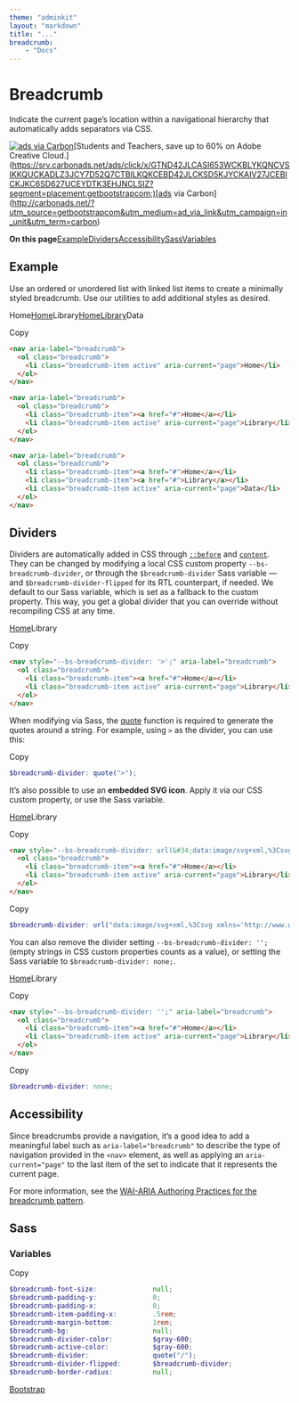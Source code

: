 ```yaml
---
theme: "adminkit"
layout: "markdown"
title: "..."
breadcrumb:
    - "Docs"
---
```


# Breadcrumb

Indicate the current page’s location within a navigational hierarchy that automatically adds separators via CSS.

[![ads via Carbon](https://cdn4.buysellads.net/uu/1/41334/1550855401-cc_light.png)](https://srv.carbonads.net/ads/click/x/GTND42JLCASI653WCKBLYKQNCVSIKKQUCKADLZ3JCY7D52Q7CTBILKQKCEBD42JLCKSD5KJYCKAIV27JCEBICKJKC6SD627UCEYDTK3EHJNCLSIZ?segment=placement:getbootstrapcom;)[Students and Teachers, save up to 60% on Adobe Creative Cloud.](https://srv.carbonads.net/ads/click/x/GTND42JLCASI653WCKBLYKQNCVSIKKQUCKADLZ3JCY7D52Q7CTBILKQKCEBD42JLCKSD5KJYCKAIV27JCEBICKJKC6SD627UCEYDTK3EHJNCLSIZ?segment=placement:getbootstrapcom;)[ads via Carbon](http://carbonads.net/?utm_source=getbootstrapcom&utm_medium=ad_via_link&utm_campaign=in_unit&utm_term=carbon)

**On this page**[Example](https://getbootstrap.com/docs/5.0/components/breadcrumb/#example)[Dividers](https://getbootstrap.com/docs/5.0/components/breadcrumb/#dividers)[Accessibility](https://getbootstrap.com/docs/5.0/components/breadcrumb/#accessibility)[Sass](https://getbootstrap.com/docs/5.0/components/breadcrumb/#sass)[Variables](https://getbootstrap.com/docs/5.0/components/breadcrumb/#variables)

## Example

Use an ordered or unordered list with linked list items to create a minimally styled breadcrumb. Use our utilities to add additional styles as desired.

Home[Home](https://getbootstrap.com/docs/5.0/components/breadcrumb/#)Library[Home](https://getbootstrap.com/docs/5.0/components/breadcrumb/#)[Library](https://getbootstrap.com/docs/5.0/components/breadcrumb/#)Data

Copy

```html
<nav aria-label="breadcrumb">
  <ol class="breadcrumb">
    <li class="breadcrumb-item active" aria-current="page">Home</li>
  </ol>
</nav>

<nav aria-label="breadcrumb">
  <ol class="breadcrumb">
    <li class="breadcrumb-item"><a href="#">Home</a></li>
    <li class="breadcrumb-item active" aria-current="page">Library</li>
  </ol>
</nav>

<nav aria-label="breadcrumb">
  <ol class="breadcrumb">
    <li class="breadcrumb-item"><a href="#">Home</a></li>
    <li class="breadcrumb-item"><a href="#">Library</a></li>
    <li class="breadcrumb-item active" aria-current="page">Data</li>
  </ol>
</nav>
```

## Dividers

Dividers are automatically added in CSS through [`::before`](https://developer.mozilla.org/en-US/docs/Web/CSS/::before) and [`content`](https://developer.mozilla.org/en-US/docs/Web/CSS/content). They can be changed by modifying a local CSS custom property `--bs-breadcrumb-divider`, or through the `$breadcrumb-divider` Sass variable — and `$breadcrumb-divider-flipped` for its RTL counterpart, if needed. We default to our Sass variable, which is set as a fallback to the custom property. This way, you get a global divider that you can override without recompiling CSS at any time.

[Home](https://getbootstrap.com/docs/5.0/components/breadcrumb/#)Library

Copy

```html
<nav style="--bs-breadcrumb-divider: '>';" aria-label="breadcrumb">
  <ol class="breadcrumb">
    <li class="breadcrumb-item"><a href="#">Home</a></li>
    <li class="breadcrumb-item active" aria-current="page">Library</li>
  </ol>
</nav>
```

When modifying via Sass, the [quote](https://sass-lang.com/documentation/modules/string#quote) function is required to generate the quotes around a string. For example, using `>` as the divider, you can use this:

Copy

```scss
$breadcrumb-divider: quote(">");
```

It’s also possible to use an **embedded SVG icon**. Apply it via our CSS custom property, or use the Sass variable.

[Home](https://getbootstrap.com/docs/5.0/components/breadcrumb/#)Library

Copy

```html
<nav style="--bs-breadcrumb-divider: url(&#34;data:image/svg+xml,%3Csvg xmlns='http://www.w3.org/2000/svg' width='8' height='8'%3E%3Cpath d='M2.5 0L1 1.5 3.5 4 1 6.5 2.5 8l4-4-4-4z' fill='currentColor'/%3E%3C/svg%3E&#34;);" aria-label="breadcrumb">
  <ol class="breadcrumb">
    <li class="breadcrumb-item"><a href="#">Home</a></li>
    <li class="breadcrumb-item active" aria-current="page">Library</li>
  </ol>
</nav>
```

Copy

```scss
$breadcrumb-divider: url("data:image/svg+xml,%3Csvg xmlns='http://www.w3.org/2000/svg' width='8' height='8'%3E%3Cpath d='M2.5 0L1 1.5 3.5 4 1 6.5 2.5 8l4-4-4-4z' fill='currentColor'/%3E%3C/svg%3E");
```

You can also remove the divider setting `--bs-breadcrumb-divider: '';` (empty strings in CSS custom properties counts as a value), or setting the Sass variable to `$breadcrumb-divider: none;`.

[Home](https://getbootstrap.com/docs/5.0/components/breadcrumb/#)Library

Copy

```html
<nav style="--bs-breadcrumb-divider: '';" aria-label="breadcrumb">
  <ol class="breadcrumb">
    <li class="breadcrumb-item"><a href="#">Home</a></li>
    <li class="breadcrumb-item active" aria-current="page">Library</li>
  </ol>
</nav>
```

Copy

```scss
$breadcrumb-divider: none;
```

## Accessibility

Since breadcrumbs provide a navigation, it’s a good idea to add a meaningful label such as `aria-label="breadcrumb"` to describe the type of navigation provided in the `<nav>` element, as well as applying an `aria-current="page"` to the last item of the set to indicate that it represents the current page.

For more information, see the [WAI-ARIA Authoring Practices for the breadcrumb pattern](https://www.w3.org/TR/wai-aria-practices/#breadcrumb).

## Sass

### Variables

Copy

```scss
$breadcrumb-font-size:              null;
$breadcrumb-padding-y:              0;
$breadcrumb-padding-x:              0;
$breadcrumb-item-padding-x:         .5rem;
$breadcrumb-margin-bottom:          1rem;
$breadcrumb-bg:                     null;
$breadcrumb-divider-color:          $gray-600;
$breadcrumb-active-color:           $gray-600;
$breadcrumb-divider:                quote("/");
$breadcrumb-divider-flipped:        $breadcrumb-divider;
$breadcrumb-border-radius:          null;
```

[Bootstrap](https://getbootstrap.com/)

 